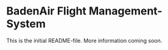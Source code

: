 # BadenAir Flight Management-System

This is the initial README-file. More information coming soon.
